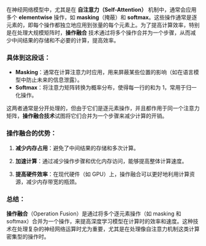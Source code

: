 
在神经网络模型中，尤其是在 **自注意力（Self-Attention）** 机制中，通常会应用多个 **elementwise** 操作，如 **masking**（掩蔽）和 **softmax**。这些操作通常是逐元素的，即每个操作都独立地应用到张量的每个元素上。为了提高计算效率，特别是在处理大规模矩阵时，**操作融合** 技术通过将多个操作合并为一个步骤，从而减少中间结果的存储和不必要的计算，提高效率。

### 具体到这段话：

- **Masking**：通常在计算注意力时应用，用来屏蔽某些位置的影响（如在语言模型中防止未来的信息泄露）。
- **Softmax**：将注意力矩阵转换为概率分布，使得每一行的和为 1，常用于归一化操作。

这两者通常是分开处理的，但由于它们是逐元素操作，并且都作用于同一个注意力矩阵，**操作融合技术**试图将它们合并为一个步骤来减少计算的开销。

### 操作融合的优势：

1. **减少内存占用**：避免了中间结果的存储和多次计算。
    
2. **加速计算**：通过减少操作步骤和优化内存访问，能够提高整体计算速度。
    
3. **提高硬件效率**：在现代硬件（如 GPU）上，操作融合可以更好地利用计算资源，减少内存带宽的瓶颈。
### 总结：

**操作融合**（Operation Fusion）是通过将多个逐元素操作（如 masking 和 softmax）合并为一个操作，来提高深度学习模型在计算时的效率和速度。这种技术在处理复杂的神经网络运算时尤为重要，尤其是在处理像自注意力机制这类计算密集型的操作时。